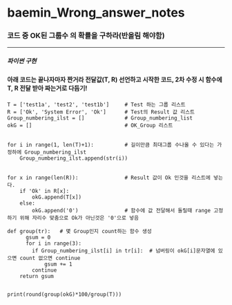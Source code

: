 # baemin_Wrong_answer_notes

### 코드 중 OK된 그룹수 의 확률을 구하라(반올림 해야함)
* * *
##### 파이썬 구현
#### 아래 코드는 끝나자마자 짠거라 전달값(T, R) 선언하고 시작한 코드, 2차 수정 시 함수에 T, R 전달 받아 짜는거로 다듬기! 

    T = ['test1a', 'test2', 'test1b']     # Test 하는 그룹 리스트
    R = ['Ok', 'System Error', 'Ok']      # Test의 Result 값 리스트
    Group_numbering_ilst = []             # Group_numbering_list
    okG = []                              # OK_Group 리스트


    for i in range(1, len(T)+1):          # 길이만큼 최대그룹 수나올 수 있다는 가정하에 Group_numbering_ilst
        Group_numbering_ilst.append(str(i))
    
    
    for x in range(len(R)):               # Result 값이 Ok 인것을 리스트에 넣는다.
        if 'Ok' in R[x]:
            okG.append(T[x])
        else:
            okG.append('0')               # 함수에 값 전달해서 돌릴때 range 고정하기 위해 자리수 맞춤으로 Ok가 아닌것은 '0'으로 넣음

    def group(tr):   # 몇 Group인지 count하는 함수 생성
	      gsum = 0
	      for i in range(3):
            if Group_numbering_ilst[i] in tr[i]:  # 넘버링이 okG[i]문자열에 있으면 count 없으면 continue
                gsum += 1
            continue
        return gsum
	

    print(round(group(okG)*100/group(T)))

